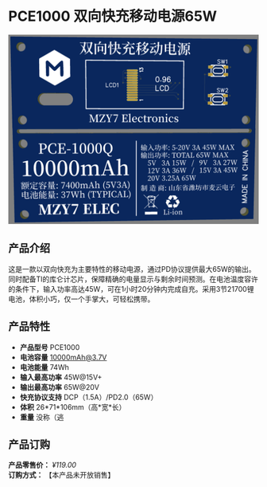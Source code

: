 # PCE1000 双向快充移动电源65W

![](img/IMG_2413.png)

## 产品介绍
这是一款以双向快充为主要特性的移动电源，通过PD协议提供最大65W的输出。同时配备TI的库仑计芯片，保障精确的电量显示与剩余时间预测。在电池温度容许的条件下，输入功率高达45W，可在1小时20分钟内完成自充。采用3节21700锂电池，体积小巧，仅一个手掌大，可轻松携带。

## 产品特性
- **产品型号**    PCE1000
- **电池容量**    10000mAh@3.7V
- **电池能量**    74Wh
- **输入最高功率**    45W@15V+
- **输出最高功率**    65W@20V
- **快充协议支持**    DCP（1.5A）/PD2.0（65W）
- **体积**    26\*71\*106mm（高\*宽\*长）
- **重量**    没称（逃

## 产品订购
**产品零售价：** *¥119.00*  
**订购方式：** 【本产品未开放销售】  

